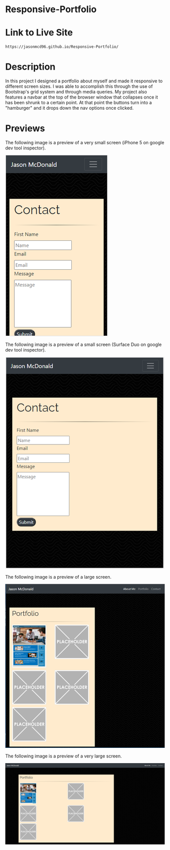 # Responsive-Portfolio

# Link to Live Site

```
https://jasonmcd96.github.io/Responsive-Portfolio/
```

# Description

In this project I designed a portfolio about myself and made it responsive to different screen sizes. I was able to accomplish this through the use of Bootstrap's grid system and through media queries. My project also features a navbar at the top of the browser window that collapses once it has been shrunk to a certain point. At that point the buttons turn into a "hamburger" and it drops down the nav options once clicked.

# Previews

The following image is a preview of a very small screen (iPhone 5 on google dev tool inspector).

![responsive demo](/assets/images/previews/verySmall.png)

The following image is a preview of a small screen (Surface Duo on google dev tool inspector).

![responsive demo](/assets/images/previews/small.png)

The following image is a preview of a large screen.

![responsive demo](/assets/images/previews/large.png)

The following image is a preview of a very large screen.

![responsive demo](/assets/images/previews/veryLarge.png)


